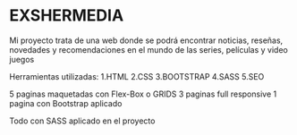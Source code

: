 # EXSHERMEDIA
Mi proyecto trata de una web donde se podrá encontrar noticias, reseñas, novedades y recomendaciones en el mundo de las series, películas y video juegos

Herramientas utilizadas:
1.HTML
2.CSS
3.BOOTSTRAP
4.SASS
5.SEO

5 paginas maquetadas con Flex-Box o GRIDS
3 paginas full responsive
1 pagina con Bootstrap aplicado

Todo con SASS aplicado en el proyecto
